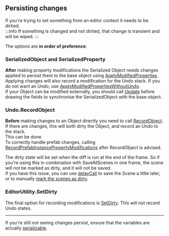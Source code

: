 ## Persisting changes
If you're trying to set something from an editor context it needs to be dirtied.  
:::info
If something is changed and not dirtied, that change is transient and will be wiped.
:::

The options are **in order of preference**:

### SerializedObject and SerializedProperty
**After** making property modifications the Serialized Object needs changes applied to persist them to the base object using [ApplyModifiedProperties](https://docs.unity3d.com/ScriptReference/SerializedObject.ApplyModifiedProperties.html).  
Applying changes will also record a modification for the Undo stack. If you do not want an Undo, use [ApplyModifiedPropertiesWithoutUndo](https://docs.unity3d.com/ScriptReference/SerializedObject.ApplyModifiedPropertiesWithoutUndo.html).  
If your Object can be modified externally, you should call [Update](https://docs.unity3d.com/ScriptReference/SerializedObject.Update.html) before drawing the fields to synchronise the SerializedObject with the base object.

### Undo.RecordObject
**Before** making changes to an Object directly you need to call
[RecordObject](https://docs.unity3d.com/ScriptReference/Undo.RecordObject.html).  
If there are changes, this will both dirty the Object, and record an Undo to the stack.  
This can be done  
To correctly handle prefab changes, calling [RecordPrefabInstancePropertyModifications](https://docs.unity3d.com/ScriptReference/PrefabUtility.RecordPrefabInstancePropertyModifications.html) after RecordObject is advised.  

The dirty state will be set when the diff is run at the end of the frame. So if you're using this in combination with SaveAllScenes in one frame, the scene will not be marked as dirty, and it will not be saved.  
If you have this issue, you can use [delayCall](https://docs.unity3d.com/ScriptReference/EditorApplication-delayCall.html) to save the Scene a little later, or to manually [mark the scenes as dirty](https://docs.unity3d.com/ScriptReference/SceneManagement.EditorSceneManager.MarkAllScenesDirty.html).


###  EditorUtility.SetDirty
The final option for recording modifications is [SetDirty](https://docs.unity3d.com/ScriptReference/EditorUtility.SetDirty.html). This will not record Undo states.

---  

If you're still not seeing changes persist, ensure that the variables are actually [serializable](../../Variables/Serialization%20First.md).